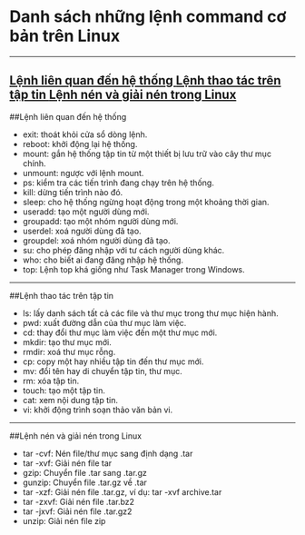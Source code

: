 # Danh sách những lệnh command cơ bản trên Linux
---
[Lệnh liên quan đến hệ thống ](#lenhhethong)
[Lệnh thao tác trên tập tin ](#lenhtaptin)
[Lệnh nén và giải nén trong Linux ](#lenhnen)
---
<a name="lenhhethong"></a>
##Lệnh liên quan đến hệ thống 
- exit: thoát khỏi cửa sổ dòng lệnh.
- reboot: khởi động lại hệ thống.
- mount: gắn hệ thống tập tin từ một thiết bị lưu trữ vào cây thư mục chính.
- unmount: ngược với lệnh mount.
- ps: kiểm tra các tiến trình đang chạy trên hệ thống.
- kill: dừng tiến trình nào đó.
- sleep: cho hệ thống ngừng hoạt động trong một khoảng thời gian.
- useradd: tạo một người dùng mới.
- groupadd: tạo một nhóm người dùng mới.
- userdel: xoá người dùng đã tạo.
- groupdel: xoá nhóm người dùng đã tạo.
- su: cho phép đăng nhập với tư cách người dùng khác.
- who: cho biết ai đang đăng nhập hệ thống.
- top: Lệnh top khá giống như Task Manager trong Windows. 
---
<a name="lenhtaptin"></a>
##Lệnh thao tác trên tập tin 
- ls: lấy danh sách tất cả các file và thư mục trong thư mục hiện hành.
- pwd: xuất đường dẫn của thư mục làm việc.
- cd: thay đổi thư mục làm việc đến một thư mục mới.
- mkdir: tạo thư mục mới.
- rmdir: xoá thư mục rỗng.
- cp: copy một hay nhiều tập tin đến thư mục mới.
- mv: đổi tên hay di chuyển tập tin, thư mục.
- rm: xóa tập tin.
- touch: tạo một tập tin.
- cat: xem nội dung tập tin.
- vi: khởi động trình soạn thảo văn bản vi.
---
<a name="lenhnen"></a>
##Lệnh nén và giải nén trong Linux 
- tar -cvf:	Nén file/thư mục sang định dạng .tar
- tar -xvf:	Giải nén file tar
- gzip:	Chuyển file .tar sang .tar.gz
- gunzip:	Chuyển file .tar.gz về .tar
- tar -xzf:	Giải nén file .tar.gz, ví dụ:  tar -xvf archive.tar
- tar -zxvf:	Giải nén file .tar.bz2
- tar -jxvf:	Giải nén file .tar.gz2
- unzip:	Giải nén file zip

